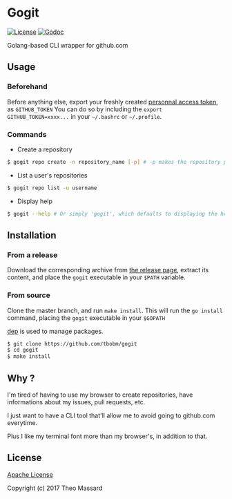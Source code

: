 # Gogit

[![License](https://img.shields.io/badge/License-Apache%202.0-blue.svg)](https://opensource.org/licenses/Apache-2.0)
[![Godoc](https://godoc.org/github.com/tbobm/gogit?status.svg)](https://godoc.org/github.com/tbobm/gogit)

Golang-based CLI wrapper for github.com

## Usage

### Beforehand

Before anything else, export your freshly created 
[personnal access token](https://github.com/settings/token), as `GITHUB_TOKEN` 
You can do so by including the `export GITHUB_TOKEN=xxxx...` in your `~/.bashrc`
or `~/.profile`.

### Commands

- Create a repository

```bash
$ gogit repo create -n repository_name [-p] # -p makes the repository private
```

- List a user's repositories

```bash
$ gogit repo list -u username
```

- Display help

```bash
$ gogit --help # Or simply 'gogit', which defaults to displaying the help
```

## Installation

### From a release

Download the corresponding archive from [the release page](https://github.com/tbobm/gogit/releases),
extract its content, and place the `gogit` executable in your `$PATH` variable.

### From source

Clone the master branch, and run `make install`.
This will run the `go install` command, placing the `gogit` executable in your `$GOPATH`

[dep](https://github.com/golang/dep) is used to manage packages.


```bash
$ git clone https://github.com/tbobm/gogit
$ cd gogit
$ make install
```

## Why ?

I'm tired of having to use my browser to create repositories, have 
informations about my issues, pull requests, etc.

I just want to have a CLI tool that'll allow me to avoid going to
github.com everytime.

Plus I like my terminal font more than my browser's, in addition to that.

## License

[Apache License](https://github.com/tbobm/gogit/blob/master/LICENSE)

Copyright (c) 2017 Theo Massard
